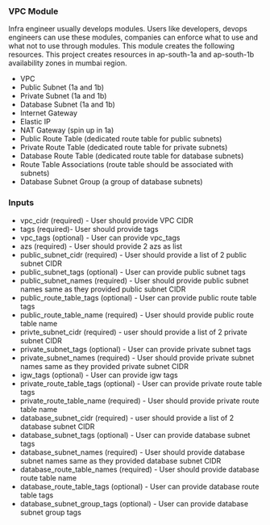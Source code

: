 ### VPC Module

Infra engineer usually develops modules. Users like developers, devops engineers can use these modules, companies can enforce what to use and what not to use through modules.
This module creates the following resources. This project creates resources in ap-south-1a and ap-south-1b availability zones in mumbai region.
* VPC
* Public Subnet (1a and 1b)
* Private Subnet (1a and 1b)
* Database Subnet (1a and 1b)
* Internet Gateway
* Elastic IP
* NAT Gateway (spin up in 1a)
* Public Route Table (dedicated route table for public subnets)
* Private Route Table (dedicated route table for private subnets)
* Database Route Table (dedicated route table for database subnets)
* Route Table Associations (route table should be associated with subnets)
* Database Subnet Group (a group of database subnets)

### Inputs
* vpc_cidr (required) - User should provide VPC CIDR
* tags (required)- User should provide tags
* vpc_tags (optional) - User can provide vpc_tags
* azs (required) - User should provide 2 azs as list
* public_subnet_cidr (required) - User should provide a list of 2 public subnet CIDR
* public_subnet_tags (optional) - User can provide public subnet tags
* public_subnet_names (required) - User should provide public subnet names same as they provided public subnet CIDR
* public_route_table_tags (optional) - User can provide public route table tags
* public_route_table_name (required) - User should provide public route table name
* privte_subnet_cidr (required) - user should provide a list of 2 private subnet CIDR
* private_subnet_tags (optional) - User can provide private subnet tags
* private_subnet_names (required) - User should provide private subnet names same as they provided private  subnet CIDR
* igw_tags (optional) - User can provide igw tags
* private_route_table_tags (optional) - User can provide private route table tags
* private_route_table_name (required) - User should provide private route table name
* database_subnet_cidr (required) - user should provide a list of 2 database subnet CIDR
* database_subnet_tags (optional) - User can provide database subnet tags
* database_subnet_names (required) - User should provide database subnet names same as they provided database  subnet CIDR
* database_route_table_names (required) - User should provide database route table name
* database_route_table_tags (optional) - User can provide database route table tags
* database_subnet_group_tags (optional) - User can provide database subnet group tags
